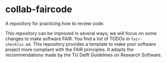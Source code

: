 # collab-faircode
A repository for practicing how to review code.

This repository can be improved in several ways; we will focus on some changes to make software FAIR. You find a list of TODOs in `fair-checklis.md`.
This repository provides a template to make your software project more compliant with the FAIR principles. It adopts the recommendations made by the TU Delft Guidelines on Research Software.
